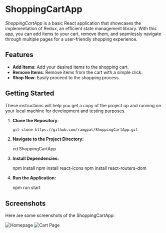 # ShoppingCartApp

*ShoppingCartApp* is a basic React application that showcases the implementation of Redux, an efficient state management library. With this app, you can add items to your cart, remove them, and seamlessly navigate through multiple pages for a user-friendly shopping experience.

## Features

- **Add Items**: Add your desired items to the shopping cart.
- **Remove Items**: Remove items from the cart with a simple click.
- **Shop Now**: Easily proceed to the shopping process.

## Getting Started

These instructions will help you get a copy of the project up and running on your local machine for development and testing purposes.

1. **Clone the Repository**:

   ```bash
   git clone https://github.com/ramgpal/ShoppingCartApp.git

2. **Navigate to the Project Directory:**
     
     cd ShoppingCartApp

3. **Install Dependencies:**
    
    npm install
    npm install react-icons
    npm install react-routers-dom

4. **Run the Application:**
    
    npm run start

## Screenshots

Here are some screenshots of the ShoppingCartApp:

![Homepage](screenshots/Home.png)
![Cart Page](screenshots/cart.png)

